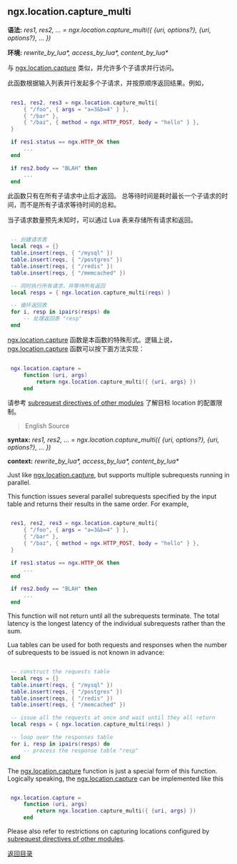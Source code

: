 ngx.location.capture_multi
--------------------------
**语法:** *res1, res2, ... = ngx.location.capture_multi({ {uri, options?}, {uri, options?}, ... })*

**环境:** *rewrite_by_lua&#42;, access_by_lua&#42;, content_by_lua&#42;*

与 [ngx.location.capture](#ngxlocationcapture) 类似，并允许多个子请求并行访问。

此函数根据输入列表并行发起多个子请求，并按原顺序返回结果。例如，

```lua

 res1, res2, res3 = ngx.location.capture_multi{
     { "/foo", { args = "a=3&b=4" } },
     { "/bar" },
     { "/baz", { method = ngx.HTTP_POST, body = "hello" } },
 }

 if res1.status == ngx.HTTP_OK then
     ...
 end

 if res2.body == "BLAH" then
     ...
 end
```

此函数只有在所有子请求中止后才返回。
总等待时间是耗时最长一个子请求的时间，而不是所有子请求等待时间的总和。

当子请求数量预先未知时，可以通过 Lua 表来存储所有请求和返回。

```lua

 -- 创建请求表
 local reqs = {}
 table.insert(reqs, { "/mysql" })
 table.insert(reqs, { "/postgres" })
 table.insert(reqs, { "/redis" })
 table.insert(reqs, { "/memcached" })

 -- 同时执行所有请求，并等待所有返回
 local resps = { ngx.location.capture_multi(reqs) }

 -- 循环返回表
 for i, resp in ipairs(resps) do
     -- 处理返回表 "resp"
 end
```

[ngx.location.capture](#ngxlocationcapture) 函数是本函数的特殊形式。逻辑上说，[ngx.location.capture](#ngxlocationcapture) 函数可以按下面方法实现：

```lua

 ngx.location.capture =
     function (uri, args)
         return ngx.location.capture_multi({ {uri, args} })
     end
```

请参考 [subrequest directives of other modules](#locations-configured-by-subrequest-directives-of-other-modules) 了解目标 location 的配置限制。


> English Source

**syntax:** *res1, res2, ... = ngx.location.capture_multi({ {uri, options?}, {uri, options?}, ... })*

**context:** *rewrite_by_lua&#42;, access_by_lua&#42;, content_by_lua&#42;*

Just like [ngx.location.capture](#ngxlocationcapture), but supports multiple subrequests running in parallel.

This function issues several parallel subrequests specified by the input table and returns their results in the same order. For example,

```lua

 res1, res2, res3 = ngx.location.capture_multi{
     { "/foo", { args = "a=3&b=4" } },
     { "/bar" },
     { "/baz", { method = ngx.HTTP_POST, body = "hello" } },
 }

 if res1.status == ngx.HTTP_OK then
     ...
 end

 if res2.body == "BLAH" then
     ...
 end
```

This function will not return until all the subrequests terminate.
The total latency is the longest latency of the individual subrequests rather than the sum.

Lua tables can be used for both requests and responses when the number of subrequests to be issued is not known in advance:

```lua

 -- construct the requests table
 local reqs = {}
 table.insert(reqs, { "/mysql" })
 table.insert(reqs, { "/postgres" })
 table.insert(reqs, { "/redis" })
 table.insert(reqs, { "/memcached" })

 -- issue all the requests at once and wait until they all return
 local resps = { ngx.location.capture_multi(reqs) }

 -- loop over the responses table
 for i, resp in ipairs(resps) do
     -- process the response table "resp"
 end
```

The [ngx.location.capture](#ngxlocationcapture) function is just a special form
of this function. Logically speaking, the [ngx.location.capture](#ngxlocationcapture) can be implemented like this

```lua

 ngx.location.capture =
     function (uri, args)
         return ngx.location.capture_multi({ {uri, args} })
     end
```

Please also refer to restrictions on capturing locations configured by [subrequest directives of other modules](#locations-configured-by-subrequest-directives-of-other-modules).

[返回目录](#nginx-api-for-lua)